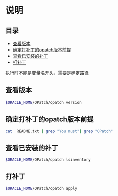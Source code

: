 # 说明

## 目录

-   [查看版本](#查看版本)
-   [确定打补丁的opatch版本前提](#确定打补丁的opatch版本前提)
-   [查看已安装的补丁](#查看已安装的补丁)
-   [打补丁](#打补丁)

执行时不能是变量名开头，需要是确定路径

## 查看版本

```bash
$ORACLE_HOME/OPatch/opatch version
```

## 确定打补丁的opatch版本前提

```bash
cat  README.txt | grep "You must"| grep "OPatch"
```

## 查看已安装的补丁

```bash
$ORACLE_HOME/OPatch/opatch lsinventory
```

## 打补丁

```bash
$ORACLE_HOME/OPatch/opatch apply
```
